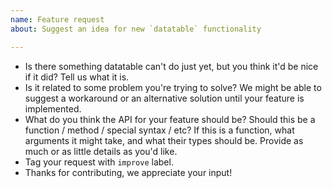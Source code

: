 ```yaml
---
name: Feature request
about: Suggest an idea for new `datatable` functionality

---
```


- Is there something datatable can't do just yet, but you think it'd be nice if it did?
  Tell us what it is.
- Is it related to some problem you're trying to solve?
  We might be able to suggest a workaround or an alternative solution until your feature is implemented.
- What do you think the API for your feature should be?
  Should this be a function / method / special syntax / etc? If this is a function, what arguments it might take, 
  and what their types should be. Provide as much or as little details as you'd like.
- Tag your request with `improve` label.
- Thanks for contributing, we appreciate your input!
